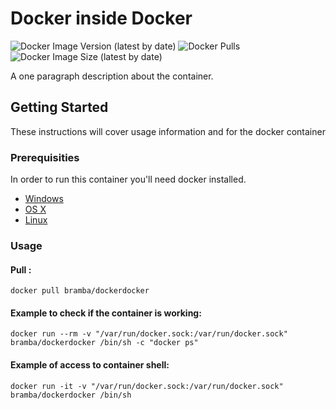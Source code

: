 # Docker inside Docker

![Docker Image Version (latest by date)](https://img.shields.io/docker/v/bramba/dockerdocker?color=green&logo=docker)
![Docker Pulls](https://img.shields.io/docker/pulls/bramba/dockerdocker?color=green&logo=docker)
![Docker Image Size (latest by date)](https://img.shields.io/docker/image-size/bramba/dockerdocker?color=green&logo=docker)

A one paragraph description about the container.

## Getting Started

These instructions will cover usage information and for the docker container 

### Prerequisities


In order to run this container you'll need docker installed.

* [Windows](https://docs.docker.com/windows/started)
* [OS X](https://docs.docker.com/mac/started/)
* [Linux](https://docs.docker.com/linux/started/)

### Usage

#### Pull :

```shell
docker pull bramba/dockerdocker
```

#### Example to check if the container is working:

```shell
docker run --rm -v "/var/run/docker.sock:/var/run/docker.sock" bramba/dockerdocker /bin/sh -c "docker ps"
```
#### Example of access to container shell:

```shell
docker run -it -v "/var/run/docker.sock:/var/run/docker.sock" bramba/dockerdocker /bin/sh
```
